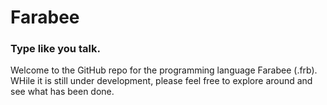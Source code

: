# Farabee
### Type like you talk.
Welcome to the GitHub repo for the programming language Farabee (.frb). WHile it is still under development, please feel free to explore around and see what has been done.